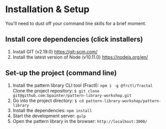 # Installation & Setup

You'll need to dust off your command line skills for a brief moment.

## Install core dependencies (click installers)

1. Install GIT (v2.19.0) https://git-scm.com/
2. Install the latest version of Node (v10.11.0) https://nodejs.org/en/

## Set-up the project (command line)

1. Install the pattern library CLI tool (Fractl): `npm i -g @frctl/fractal`
Clone the project repository: `$ git clone git@github.com:bpainter/pattern-library-workshop.git`
2. Go into the project directory: `$ cd pattern-library-workshop/pattern-library`
3. Install the dependencies: `npm install`
4. Start the development server: `gulp`
5. Open the pattern library in the browser: `http://localhost:3000/`